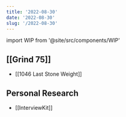 ```yaml
---
title: '2022-08-30'
date: '2022-08-30'
slug: '/2022-08-30'
---
```


import WIP from '@site/src/components/WIP'

<WIP />

## [[Grind 75]]

- [[1046 Last Stone Weight]]

## Personal Research

- [[InterviewKit]]
